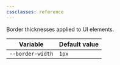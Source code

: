```yaml
---
cssclasses: reference
---
```


Border thicknesses applied to UI elements. 

| Variable         | Default value |
| ---------------- | ------------- |
| `--border-width` | `1px`         |
